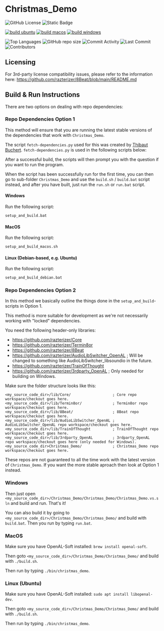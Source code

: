 # Christmas_Demo

![GitHub License](https://img.shields.io/github/license/razterizer/Christmas_Demo?color=blue)
![Static Badge](https://img.shields.io/badge/C%2B%2B-20-yellow)

[![build ubuntu](https://github.com/razterizer/Christmas_Demo/actions/workflows/build-ubuntu.yml/badge.svg)](https://github.com/razterizer/Christmas_Demo/actions/workflows/build-ubuntu.yml)
[![build macos](https://github.com/razterizer/Christmas_Demo/actions/workflows/build-macos.yml/badge.svg)](https://github.com/razterizer/Christmas_Demo/actions/workflows/build-macos.yml)
[![build windows](https://github.com/razterizer/Christmas_Demo/actions/workflows/build-windows.yml/badge.svg)](https://github.com/razterizer/Christmas_Demo/actions/workflows/build-windows.yml)

![Top Languages](https://img.shields.io/github/languages/top/razterizer/Christmas_Demo)
![GitHub repo size](https://img.shields.io/github/repo-size/razterizer/Christmas_Demo)
![Commit Activity](https://img.shields.io/github/commit-activity/t/razterizer/Christmas_Demo)
![Last Commit](https://img.shields.io/github/last-commit/razterizer/Christmas_Demo?color=blue)
![Contributors](https://img.shields.io/github/contributors/razterizer/Christmas_Demo?color=blue)

## Licensing

For 3rd-party license compatibility issues, please refer to the information here: https://github.com/razterizer/8Beat/blob/main/README.md

## Build & Run Instructions

There are two options on dealing with repo dependencies:

### Repo Dependencies Option 1

This method will ensure that you are running the latest stable versions of the dependencies that work with `Christmas_Demo`.

The script `fetch-dependencies.py` used for this was created by [Thibaut Buchert](https://github.com/thibautbuchert).
`fetch-dependencies.py` is used in the following scripts below:

After a successful build, the scripts will then prompt you with the question if you want to run the program.

When the script has been successfully run for the first time, you can then go to sub-folder `Christmas_Demo` and use the `build.sh` / `build.bat` script instead, and after you have built, just run the `run.sh` or `run.bat` script.

#### Windows

Run the following script:
```sh
setup_and_build.bat
```

#### MacOS

Run the following script:
```sh
setup_and_build_macos.sh
```

#### Linux (Debian-based, e.g. Ubuntu)

Run the following script:
```sh
setup_and_build_debian.bat
```

### Repo Dependencies Option 2

In this method we basically outline the things done in the `setup_and_build`-scripts in Option 1.

This method is more suitable for development as we're not necessarily working with "locked" dependencies.

You need the following header-only libraries:
* https://github.com/razterizer/Core
* https://github.com/razterizer/Termin8or
* https://github.com/razterizer/8Beat
* https://github.com/razterizer/AudioLibSwitcher_OpenAL ; Will be changed to something like AudioLibSwitcher_libsoundio in the future.
* https://github.com/razterizer/TrainOfThought
* https://github.com/razterizer/3rdparty_OpenAL ; Only needed for building on Windows.

Make sure the folder structure looks like this:
```
<my_source_code_dir>/lib/Core/                   ; Core repo workspace/checkout goes here.
<my_source_code_dir>/lib/Termin8or/              ; Termin8or repo workspace/checkout goes here.
<my_source_code_dir>/lib/8Beat/                  ; 8Beat repo workspace/checkout goes here.
<my_source_code_dir>/lib/AudioLibSwitcher_OpenAL ; AudioLibSwitcher_OpenAL repo workspace/checkout goes here.
<my_source_code_dir>/lib/TrainOfThought          ; TrainOfThought repo workspace/checkout goes here.
<my_source_code_dir>/lib/3rdparty_OpenAL         ; 3rdparty_OpenAL repo workspace/checkout goes here (only needed for Windows).
<my_source_code_dir>Christmas_Demo/              ; Christmas_Demo repo workspace/checkout goes here.
```

These repos are not guaranteed to all the time work with the latest version of `Christmas_Demo`. If you want the more stable aproach then look at Option 1 instead.

### Windows

Then just open `<my_source_code_dir>/Christmas_Demo/Christmas_Demo/Christmas_Demo.vs.sln` and build and run. That's it!

You can also build it by going to `<my_source_code_dir>/Christmas_Demo/Christmas_Demo/` and build with `build.bat`.
Then you run by typing `run.bat`.

### MacOS

Make sure you have OpenAL-Soft installed: `brew install openal-soft`.

Then goto `<my_source_code_dir>/Christmas_Demo/Christmas_Demo/` and build with `./build.sh`.

Then run by typing `./bin/christmas_demo`.

### Linux (Ubuntu)

Make sure you have OpenAL-Soft installed: `sudo apt install libopenal-dev`.

Then goto `<my_source_code_dir>/Christmas_Demo/Christmas_Demo/` and build with `./build.sh`.

Then run by typing `./bin/christmas_demo`.
